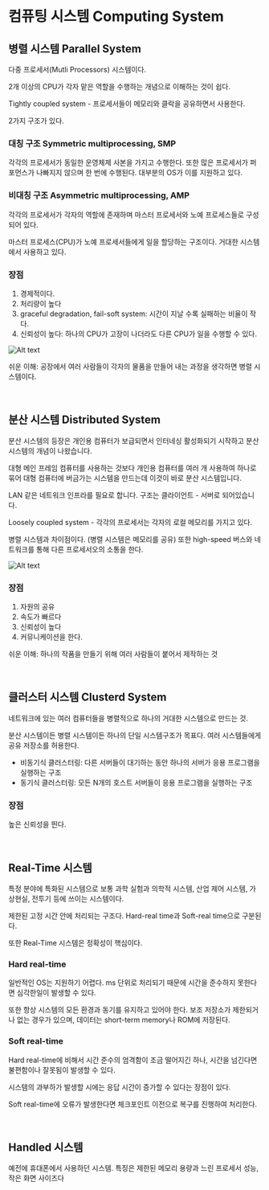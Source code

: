 # 컴퓨팅 시스템 Computing System

## 병렬 시스템 Parallel System

다중 프로세서(Mutli Processors) 시스템이다.

2개 이상의 CPU가 각자 맡은 역할을 수행하는 개념으로 이해하는 것이 쉽다.

Tightly coupled system - 프로세서들이 메모리와 클락을 공유하면서 사용한다.
  
2가지 구조가 있다.

### 대칭 구조 Symmetric multiprocessing, SMP

각각의 프로세서가 동일한 운영체제 사본을 가지고 수행한다. 또한 많은 프로세서가 퍼포먼스가 나빠지지 않으며 한 번에 수행된다. 대부분의 OS가 이를 지원하고 있다.

### 비대칭 구조 Asymmetric multiprocessing, AMP

각각의 프로세서가 각자의 역할에 존재하며 마스터 프로세서와 노예 프로세스들로 구성되어 있다.

마스터 프로세스(CPU)가 노예 프로세서들에게 일을 할당하는 구조이다. 거대한 시스템에서 사용하고 있다.

### 장점

1. 경제적이다.
2. 처리량이 높다
3. graceful degradation, fail-soft system: 시간이 지날 수록 실패하는 비율이 작다.
4. 신뢰성이 높다: 하나의 CPU가 고장이 나더라도 다른 CPU가 일을 수행할 수 있다.

![Alt text](image.png)

쉬운 이해: 공장에서 여러 사람들이 각자의 물품을 만들어 내는 과정을 생각하면 병렬 시스템이다.

<br>

## 분산 시스템 Distributed System

분산 시스템의 등장은 개인용 컴퓨터가 보급되면서 인터네싱 활성화되기 시작하고 분산 시스템의 개념이 나왔습니다.

대형 메인 프레임 컴퓨터를 사용하는 것보다 개인용 컴퓨터를 여러 개 사용하여 하나로 묶어 대형 컴퓨터에 버금가는 시스템을 만드는데 이것이 바로 분산 시스템입니다.

LAN 같은 네트워크 인프라를 필요로 합니다. 구조는 클라이언트 - 서버로 되어있습니다.

Loosely coupled system - 각각의 프로세서는 각자의 로컬 메모리를 가지고 있다.

병렬 시스템과 차이점이다. (병렬 시스템은 메모리를 공유) 또한 high-speed 버스와 네트워크를 통해 다른 프로세서오의 소통을 한다.

![Alt text](image-1.png)

### 장점

1. 자원의 공유
2. 속도가 빠르다
3. 신뢰성이 높다
4. 커뮤니케이션을 한다.

쉬운 이해: 하나의 작품을 만들기 위해 여러 사람들이 붙어서 제작하는 것

<br>

## 클러스터 시스템 Clusterd System

네트워크에 있는 여러 컴퓨터들을 병렬적으로 하나의 거대한 시스템으로 만드는 것.

분산 시스템이든 병렬 시스템이든 하나의 단일 시스템구조가 목표다. 여러 시스템들에게 공유 저장소를 허용한다.

- 비동기식 클러스터링: 다른 서버들이 대기하는 동안 하나의 서버가 응용 프로그램을 실행하는 구조
- 동기식 클러스터링: 모든 N개의 호스트 서버들이 응용 프로그램을 실행하는 구조

### 장점
높은 신뢰성을 띈다.

<br>

## Real-Time 시스템

특정 분야에 특화된 시스템으로 보통 과학 실험과 의학적 시스템, 산업 제어 시스템, 가상현실, 전투기 등에 쓰이는 시스템이다.

제한된 고정 시간 안에 처리되는 구조다. Hard-real time과 Soft-real time으로 구분된다.

또한 Real-Time 시스템은 정확성이 핵심이다.

### Hard real-time

일반적인 OS는 지원하기 어렵다. ms 단위로 처리되기 때문에 시간을 준수하지 못한다면 심각한일이 발생할 수 있다.

또한 항상 시스템의 모든 환경과 동기를 유지하고 있어야 한다. 보조 저장소가 제한되거나 없는 경우가 있으며, 데이터는 short-term memory나 ROM에 저장된다.

### Soft real-time
Hard real-time에 비해서 시간 준수의 엄격함이 조금 떨어지긴 하나, 시간을 넘긴다면 불편함이나 잘못됨이 발생할 수 있다.

시스템의 과부하가 발생할 시에는 응답 시간이 증가할 수 있다는 장점이 있다.

Soft real-time에 오류가 발생한다면 체크포인트 이전으로 복구를 진행하여 처리한다.

<br>

## Handled 시스템
예전에 휴대폰에서 사용하던 시스템. 특징은 제한된 메모리 용량과 느린 프로세서 성능, 작은 화면 사이즈다